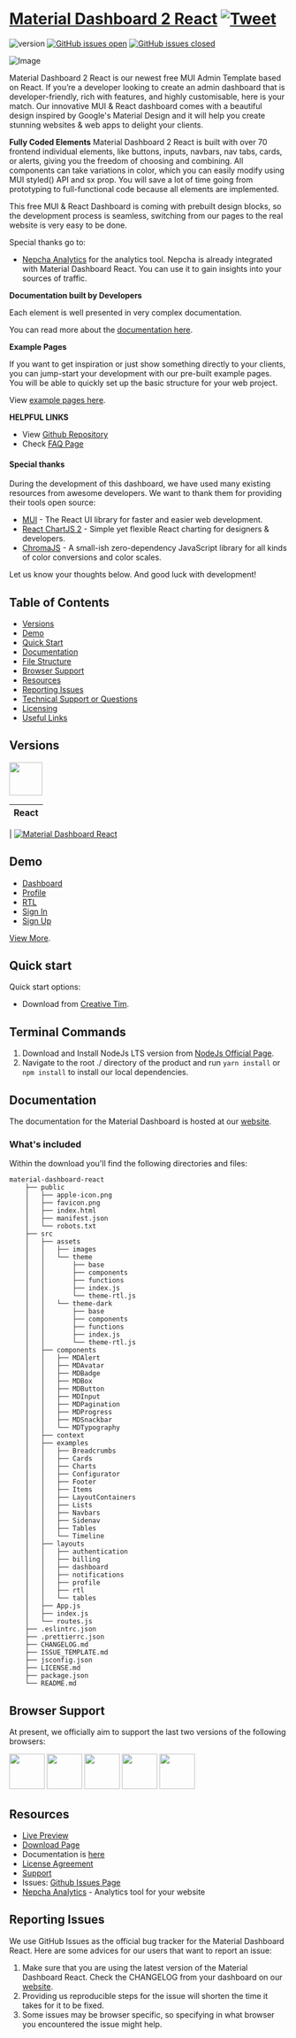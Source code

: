 # [Material Dashboard 2 React](http://demos.creative-tim.com/material-dashboard-react/#/dashboard?ref=readme-mdr) [![Tweet](https://img.shields.io/twitter/url/http/shields.io.svg?style=social&logo=twitter)](https://twitter.com/intent/tweet?url=https://www.creative-tim.com/product/material-dashboard-react&text=Check%20Material%20Dashboard%202%20react%20made%20by%20@CreativeTim%20#webdesign%20#dashboard%20#materialdesign%20#react%20https://www.creative-tim.com/product/material-dashboard-react)

![version](https://img.shields.io/badge/version-2.2.0-blue.svg) [![GitHub issues open](https://img.shields.io/github/issues/creativetimofficial/material-dashboard-react.svg)](https://github.com/creativetimofficial/material-dashboard-react/issues?q=is%3Aopen+is%3Aissue) [![GitHub issues closed](https://img.shields.io/github/issues-closed-raw/creativetimofficial/material-dashboard-react.svg)](https://github.com/creativetimofficial/material-dashboard-react/issues?q=is%3Aissue+is%3Aclosed)

![Image](https://s3.amazonaws.com/creativetim_bucket/products/71/original/material-dashboard-react.jpg?1638950990)

Material Dashboard 2 React is our newest free MUI Admin Template based on React. If you’re a developer looking to create an admin dashboard that is developer-friendly, rich with features, and highly customisable, here is your match. Our innovative MUI & React dashboard comes with a beautiful design inspired by Google's Material Design and it will help you create stunning websites & web apps to delight your clients.

**Fully Coded Elements**
Material Dashboard 2 React is built with over 70 frontend individual elements, like buttons, inputs, navbars, nav tabs, cards, or alerts, giving you the freedom of choosing and combining. All components can take variations in color, which you can easily modify using MUI styled() API and sx prop. You will save a lot of time going from prototyping to full-functional code because all elements are implemented.

This free MUI & React Dashboard is coming with prebuilt design blocks, so the development process is seamless,
switching from our pages to the real website is very easy to be done.

Special thanks go to:
- [Nepcha Analytics](https://nepcha.com?ref=readme) for the analytics tool. Nepcha is already integrated with Material Dashboard React. You can use it to gain insights into your sources of traffic.

**Documentation built by Developers**

Each element is well presented in very complex documentation.

You can read more about the [documentation here](https://www.creative-tim.com/learning-lab/react/overview/material-dashboard/).

**Example Pages**

If you want to get inspiration or just show something directly to your clients, you can jump-start your development with our pre-built example pages. You will be able to quickly set up the basic structure for your web project.

View [example pages here](https://demos.creative-tim.com/material-dashboard-react/#/dashboard).

**HELPFUL LINKS**

- View [Github Repository](https://github.com/creativetimofficial/material-dashboard-react)
- Check [FAQ Page](https://www.creative-tim.com/faq)

#### Special thanks

During the development of this dashboard, we have used many existing resources from awesome developers. We want to thank them for providing their tools open source:

- [MUI](https://mui.com/) - The React UI library for faster and easier web development.
- [React ChartJS 2](http://reactchartjs.github.io/react-chartjs-2/#/) - Simple yet flexible React charting for designers & developers.
- [ChromaJS](https://gka.github.io/chroma.js/) - A small-ish zero-dependency JavaScript library for all kinds of color conversions and color scales.

Let us know your thoughts below. And good luck with development!

## Table of Contents

- [Versions](#versions)
- [Demo](#demo)
- [Quick Start](#quick-start)
- [Documentation](#documentation)
- [File Structure](#file-structure)
- [Browser Support](#browser-support)
- [Resources](#resources)
- [Reporting Issues](#reporting-issues)
- [Technical Support or Questions](#technical-support-or-questions)
- [Licensing](#licensing)
- [Useful Links](#useful-links)

## Versions

[<img src="https://raw.githubusercontent.com/creativetimofficial/public-assets/master/logos/react-logo.png?raw=true" width="60" height="60" />](https://www.creative-tim.com/product/material-dashboard-react?ref=readme-mdr)

| React |
| ----- |

| [![Material Dashboard React](https://s3.amazonaws.com/creativetim_bucket/products/71/thumb/material-dashboard-react.jpg?1638950990)](http://demos.creative-tim.com/material-dashboard-react/#/dashboard?ref=readme-mdr)

## Demo

- [Dashboard](http://demos.creative-tim.com/material-dashboard-react/#/dashboard?ref=readme-sudr)
- [Profile](https://demos.creative-tim.com/material-dashboard-react/#/profile?ref=readme-sudr)
- [RTL](https://demos.creative-tim.com/material-dashboard-react/#/rtl?ref=readme-sudr)
- [Sign In](https://demos.creative-tim.com/material-dashboard-react/#/authentication/sign-in?ref=readme-sudr)
- [Sign Up](https://demos.creative-tim.com/material-dashboard-react/#/authentication/sign-up?ref=readme-sudr)

[View More](https://demos.creative-tim.com/material-dashboard-react/#/dashboard?ref=readme-mdr).

## Quick start

Quick start options:

- Download from [Creative Tim](https://www.creative-tim.com/product/material-dashboard-react?ref=readme-mdr).

## Terminal Commands

1. Download and Install NodeJs LTS version from [NodeJs Official Page](https://nodejs.org/en/download/).
2. Navigate to the root ./ directory of the product and run `yarn install` or `npm install` to install our local dependencies.

## Documentation

The documentation for the Material Dashboard is hosted at our [website](https://www.creative-tim.com/learning-lab/react/overview/material-dashboard/?ref=readme-mdr).

### What's included

Within the download you'll find the following directories and files:

```
material-dashboard-react
    ├── public
    │   ├── apple-icon.png
    │   ├── favicon.png
    │   ├── index.html
    │   ├── manifest.json
    │   └── robots.txt
    ├── src
    │   ├── assets
    │   │   ├── images
    │   │   └── theme
    │   │       ├── base
    │   │       ├── components
    │   │       ├── functions
    │   │       ├── index.js
    │   │       └── theme-rtl.js
    │   │   └── theme-dark
    │   │       ├── base
    │   │       ├── components
    │   │       ├── functions
    │   │       ├── index.js
    │   │       └── theme-rtl.js
    │   ├── components
    │   │   ├── MDAlert
    │   │   ├── MDAvatar
    │   │   ├── MDBadge
    │   │   ├── MDBox
    │   │   ├── MDButton
    │   │   ├── MDInput
    │   │   ├── MDPagination
    │   │   ├── MDProgress
    │   │   ├── MDSnackbar
    │   │   └── MDTypography
    │   ├── context
    │   ├── examples
    │   │   ├── Breadcrumbs
    │   │   ├── Cards
    │   │   ├── Charts
    │   │   ├── Configurator
    │   │   ├── Footer
    │   │   ├── Items
    │   │   ├── LayoutContainers
    │   │   ├── Lists
    │   │   ├── Navbars
    │   │   ├── Sidenav
    │   │   ├── Tables
    │   │   └── Timeline
    │   ├── layouts
    │   │   ├── authentication
    │   │   ├── billing
    │   │   ├── dashboard
    │   │   ├── notifications
    │   │   ├── profile
    │   │   ├── rtl
    │   │   └── tables
    │   ├── App.js
    │   ├── index.js
    │   └── routes.js
    ├── .eslintrc.json
    ├── .prettierrc.json
    ├── CHANGELOG.md
    ├── ISSUE_TEMPLATE.md
    ├── jsconfig.json
    ├── LICENSE.md
    ├── package.json
    └── README.md
```

## Browser Support

At present, we officially aim to support the last two versions of the following browsers:

<img src="https://s3.amazonaws.com/creativetim_bucket/github/browser/chrome.png" width="64" height="64"> <img src="https://s3.amazonaws.com/creativetim_bucket/github/browser/firefox.png" width="64" height="64"> <img src="https://s3.amazonaws.com/creativetim_bucket/github/browser/edge.png" width="64" height="64"> <img src="https://s3.amazonaws.com/creativetim_bucket/github/browser/safari.png" width="64" height="64"> <img src="https://s3.amazonaws.com/creativetim_bucket/github/browser/opera.png" width="64" height="64">

## Resources

- [Live Preview](https://demos.creative-tim.com/material-dashboard-react/#/dashboard?ref=readme-mdr)
- [Download Page](https://www.creative-tim.com/product/material-dashboard-react?ref=readme-mdr)
- Documentation is [here](https://www.creative-tim.com/learning-lab/react/overview/material-dashboard/?ref=readme-mdr)
- [License Agreement](https://www.creative-tim.com/license?ref=readme-mdr)
- [Support](https://www.creative-tim.com/contact-us?ref=readme-mdr)
- Issues: [Github Issues Page](https://github.com/creativetimofficial/material-dashboard-react/issues)
- [Nepcha Analytics](https://nepcha.com?ref=readme) - Analytics tool for your website

## Reporting Issues

We use GitHub Issues as the official bug tracker for the Material Dashboard React. Here are some advices for our users that want to report an issue:

1. Make sure that you are using the latest version of the Material Dashboard React. Check the CHANGELOG from your dashboard on our [website](https://www.creative-tim.com/product/material-dashboard-react?ref=readme-mdr).
2. Providing us reproducible steps for the issue will shorten the time it takes for it to be fixed.
3. Some issues may be browser specific, so specifying in what browser you encountered the issue might help.


